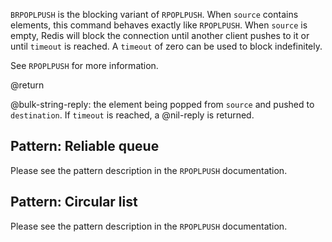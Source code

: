 `BRPOPLPUSH` is the blocking variant of `RPOPLPUSH`.
When `source` contains elements, this command behaves exactly like `RPOPLPUSH`.
When `source` is empty, Redis will block the connection until another client
pushes to it or until `timeout` is reached.
A `timeout` of zero can be used to block indefinitely.

See `RPOPLPUSH` for more information.

@return

@bulk-string-reply: the element being popped from `source` and pushed to
`destination`.
If `timeout` is reached, a @nil-reply is returned.

## Pattern: Reliable queue

Please see the pattern description in the `RPOPLPUSH` documentation.

## Pattern: Circular list

Please see the pattern description in the `RPOPLPUSH` documentation.
